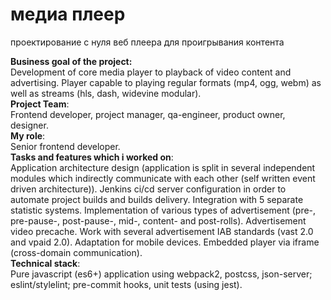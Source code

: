 # медиа плеер

проектирование с нуля веб плеера для проигрывания контента

**Business goal of the project:**  
Development of core media player to playback of video content and advertising. Player capable to playing regular formats (mp4, ogg, webm) as well as streams (hls, dash, widevine modular).  
**Project Team**:  
Frontend developer, project manager, qa-engineer, product owner, designer.  
**My role**:  
Senior frontend developer.  
**Tasks and features which i worked on**:  
Application architecture design (application is split in several independent modules which indirectly communicate with each other (self written event driven architecture)). Jenkins ci/cd server configuration in order to automate project builds and builds delivery. Integration with 5 separate statistic systems.
Implementation of various types of advertisement (pre-, pre-pause-, post-pause-, mid-, content- and post-rolls). Advertisement video precache. Work with several advertisement IAB standards (vast 2.0 and vpaid 2.0). Adaptation for mobile devices. Embedded player via iframe (cross-domain communication).  
**Technical stack**:  
Pure javascript (es6+) application using webpack2, postcss, json-server; eslint/stylelint; pre-commit hooks, unit tests (using jest).
